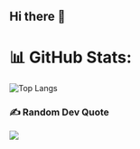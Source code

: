 ## Hi there 👋

# 📊 GitHub Stats:
![Top Langs](https://github-readme-stats.vercel.app/api/top-langs/?username=diegargon&langs_count=8)
### ✍️ Random Dev Quote
![](https://quotes-github-readme.vercel.app/api?type=horizontal&theme=dark)
